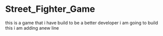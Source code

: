 # Street_Fighter_Game
this is a game that i have build to be a better developer
i am going to build this
i am adding anew line
